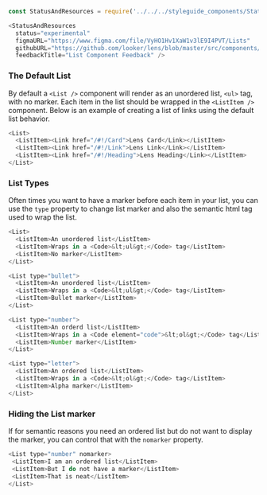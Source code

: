 ```js noeditor
const StatusAndResources = require('../../../styleguide_components/StatusAndResources').StatusAndResources;

<StatusAndResources
  status="experimental"
  figmaURL="https://www.figma.com/file/VyHO1Hv1XaW1v3lE9I4PVT/Lists"
  githubURL="https://github.com/looker/lens/blob/master/src/components/List/List.tsx"
  feedbackTitle="List Component Feedback" />
```


### The Default List

By default a `<List />` component will render as an unordered list, `<ul>` tag, with no marker. Each item in the list should be wrapped in the `<ListItem />` component. Below is an example of creating a list of links using the default list behavior.
```js
<List>
  <ListItem><Link href="/#!/Card">Lens Card</Link></ListItem>
  <ListItem><Link href="/#!/Link">Lens Link</Link></ListItem>
  <ListItem><Link href="/#!/Heading">Lens Heading</Link></ListItem>
</List>
```

### List Types

Often times you want to have a marker before each item in your list, you can use the `type` property to change list marker and also the semantic html tag used to wrap the list.

```js
<List>
  <ListItem>An unordered list</ListItem>
  <ListItem>Wraps in a <Code>&lt;ul&gt;</Code> tag</ListItem>
  <ListItem>No marker</ListItem>
</List>

<List type="bullet">
  <ListItem>An unordered list</ListItem>
  <ListItem>Wraps in a <Code>&lt;ul&gt;</Code> tag</ListItem>
  <ListItem>Bullet marker</ListItem>
</List>

<List type="number">
  <ListItem>An orderd list</ListItem>
  <ListItem>Wraps in a <Code element="code">&lt;ol&gt;</Code> tag</ListItem>
  <ListItem>Number marker</ListItem>
</List>

<List type="letter">
  <ListItem>An ordered list</ListItem>
  <ListItem>Wraps in a <Code>&lt;ol&gt;</Code> tag</ListItem>
  <ListItem>Alpha marker</ListItem>
</List>
```

### Hiding the List marker

If for semantic reasons you need an ordered list but do not want to display the marker, you can control that with the `nomarker` property.

```js
<List type="number" nomarker>
 <ListItem>I am an ordered list</ListItem>
 <ListItem>But I do not have a marker</ListItem>
 <ListItem>That is neat</ListItem>
</List>
```
